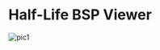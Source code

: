 # Half-Life BSP Viewer

![pic1](https://user-images.githubusercontent.com/3295141/162555265-def8c11f-af4e-4167-ac80-31b0c5c3f793.png)
